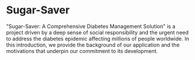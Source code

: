 # Sugar-Saver
"Sugar-Saver: A Comprehensive Diabetes Management Solution" is a project driven by a deep sense of social responsibility and the urgent need to address the diabetes epidemic affecting millions of people worldwide. In this introduction, we provide the background of our application and the motivations that underpin our commitment to its development.
